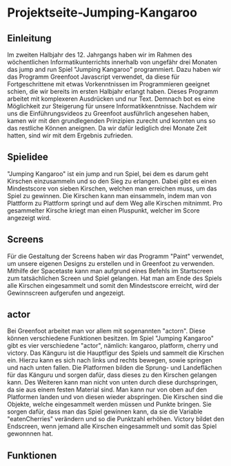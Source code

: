 # Projektseite-Jumping-Kangaroo


## Einleitung<a name="Einleitung"></a>
Im zweiten Halbjahr des 12. Jahrgangs haben wir im Rahmen des wöchentlichen Informatikunterrichts innerhalb von ungefähr drei Monaten das jump and run Spiel "Jumping Kangaroo" programmiert. Dazu haben wir das Programm Greenfoot Javascript verwendet, da diese für Fortgeschrittene mit etwas Vorkenntnissen im Programmieren geeignet schien, die wir bereits im ersten Halbjahr erlangt haben. Dieses Programm arbeitet mit komplexeren Ausdrücken und nur Text. Demnach bot es eine Möglichkeit zur Steigerung für unsere Informatikkenntnisse. Nachdem wir uns die Einführungsvideos zu Greenfoot ausführlich angesehen haben, kamen wir mit den grundlegenden Prinzipien zurecht und konnten uns so das restliche Können aneignen.
Da wir dafür lediglich drei Monate Zeit hatten, sind wir mit dem Ergebnis zufrieden.

## Spielidee<a name="Spielidee"></a>
"Jumping Kangaroo" ist ein jump and run Spiel, bei dem es darum geht Kirschen einzusammeln und so den Sieg zu erlangen. Dabei gibt es einen Mindestscore von sieben Kirschen, welchen man erreichen muss, um das Spiel zu gewinnen. Die Kirschen kann man einsammeln, indem man von Plattform zu Plattform springt und auf dem Weg alle Kirschen mitnimmt. Pro gesammelter Kirsche kriegt man einen Pluspunkt, welcher im Score angezeigt wird. 

## Screens<a name="Screens"></a>
Für die Gestaltung der Screens haben wir das Programm "Paint" verwendet, um unsere eigenen Designs zu erstellen und in Greenfoot zu verwenden. Mithilfe der Spacetaste kann man aufgrund eines Befehls im Startscreen zum tatsächlichen Screen und Spiel gelangen. Hat man am Ende des Spiels alle Kirschen eingesammelt und somit den Mindestscore erreicht, wird der Gewinnscreen aufgerufen und angezeigt.

## actor<a name="actor"></a>
Bei Greenfoot arbeitet man vor allem mit sogenannten "actorn". Diese können verschiedene Funktionen besitzen. Im Spiel "Jumping Kangaroo" gibt es vier verschiedene "actor", nämlich: kangaroo, platform, cherry und victory.
Das Känguru ist die Hauptfigur des Spiels und sammelt die Kirschen ein. Hierzu kann es sich nach links und rechts bewegen, sowie springen und nach unten fallen. 
Die Platformen bilden die Sprung- und Landeflächen für das Känguru und sorgen dafür, dass dieses zu den Kirschen gelangen kann. Des Weiteren kann man nicht von unten durch diese durchspringen, da sie aus einem festen Material sind. Man kann nur von oben auf den Platformen landen und von diesen wieder abspringen. 
Die Kirschen sind die Objekte, welche eingesammelt werden müssen und Punkte bringen. Sie sorgen dafür, dass man das Spiel gewinnen kann, da sie die Variable "eatenCherries" verändern und so die Punktzahl erhöhen.
Victory bildet den Endscreen, wenn jemand alle Kirschen eingesammelt und somit das Spiel gewonnnen hat. 

## Funktionen<a name="Funktionen"></a>
